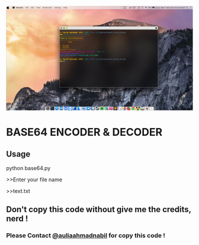 ![SreenShot](https://github.com/BrondoL/Base64_EDer/blob/master/ScreenShot/SS.png)

# BASE64 ENCODER & DECODER

## Usage

python base64.py

\>>Enter your file name

\>>text.txt

## Don't copy this code without give me the credits, nerd !

### Please Contact [@auliaahmadnabil](https://www.instagram.com/auliaahmadnabil/) for copy this code !
